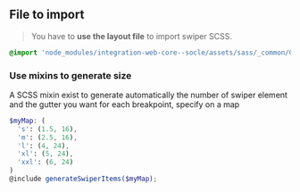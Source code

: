 ## File to import

> You have to **use the layout file** to import swiper SCSS.

```scss
@import 'node_modules/integration-web-core--socle/assets/sass/_common/04-layouts/swiper.layout';
```

### Use mixins to generate size 

A SCSS mixin exist to generate automatically the number of swiper element and the gutter you want for each breakpoint, specify on a map

```scss
$myMap: (
  's': (1.5, 16),
  'm': (2.5, 16),
  'l': (4, 24),
  'xl': (5, 24),
  'xxl': (6, 24)
)
@include generateSwiperItems($myMap);
```
